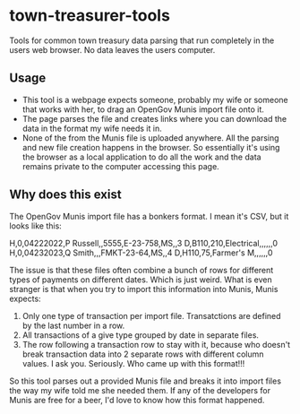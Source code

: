 # town-treasurer-tools
Tools for common town treasury data parsing that run completely in the users web browser. No data leaves the users computer.

## Usage
- This tool is a webpage expects someone, probably my wife or someone that works with her, to drag an OpenGov Munis import file onto it. 
- The page parses the file and creates links where you can download the data in the format my wife needs it in. 
- None of the from the Munis file is uploaded anywhere. All the parsing and new file creation happens in the browser. So essentially it's using the browser as a local application to do all the work and the data remains private to the computer accessing this page. 

## Why does this exist
The OpenGov Munis import file has a bonkers format. I mean it's CSV, but it looks like this:

H,0,04222022,P Russell,,5555,E-23-758,MS,,3
D,B110,210,Electrical,,,,,,0
H,0,04232023,Q Smith,,,FMKT-23-64,MS,,4
D,H110,75,Farmer's M,,,,,,0

The issue is that these files often combine a bunch of rows for different types of payments on different dates. Which is just weird. What is even stranger is that when you try to import this information into Munis, Munis expects:
1. Only one type of transaction per import file. Transatctions are defined by the last number in a row.
2. All transactions of a give type grouped by date in separate files. 
3. The row following a transaction row to stay with it, because who doesn't break transaction data into 2 separate rows with different column values. I ask you. Seriously. Who came up with this format!!!

So this tool parses out a provided Munis file and breaks it into import files the way my wife told me she needed them. If any of the developers for Munis are free for a beer, I'd love to know how this format happened. 



